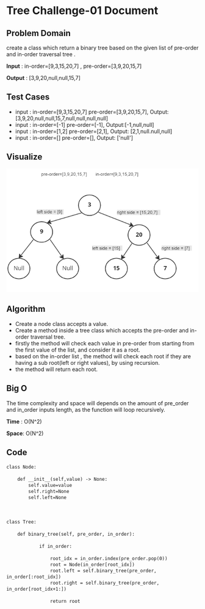 # Tree Challenge-01 Document

## Problem Domain

create a class which return a binary tree based on the given list of pre-order and in-order traversal tree .

**Input** : in-order=[9,3,15,20,7] , pre-order=[3,9,20,15,7]

**Output** : [3,9,20,null,null,15,7]

## Test Cases

- input : in-order=[9,3,15,20,7] pre-order=[3,9,20,15,7], Output: [3,9,20,null,null,15,7,null,null,null,null]
- input : in-order=[-1] pre-order=[-1], Output:[-1,null,null]
- input : in-order=[1,2] pre-order=[2,1], Output: [2,1,null.null,null]
- input : in-order=[] pre-order=[], Output: ['null']




## Visualize

![tree](./tree.PNG)


## Algorithm


- Create a node class accepts a value.
- Create a method inside a tree class which accepts the pre-order and in-order traversal tree.
- firstly the method will check each value in pre-order from starting from the first value of the list, and consider it as a root.
- based on the in-order list , the method will check each root if they are having a sub root(left or right values), by using recursion.
- the method will return each root. 



## Big O


The time complexity and space will depends on the amount of pre_order and in_order inputs length, as the function will loop  recursively.


**Time** :  O(N^2)

**Space**: O(N^2)



## Code

```
class Node:

    def __init__(self,value) -> None:
        self.value=value
        self.right=None
        self.left=None

    

class Tree:

    def binary_tree(self, pre_order, in_order):

            if in_order:

                root_idx = in_order.index(pre_order.pop(0))
                root = Node(in_order[root_idx])
                root.left = self.binary_tree(pre_order, in_order[:root_idx])
                root.right = self.binary_tree(pre_order, in_order[root_idx+1:])
                
                return root
        

```
